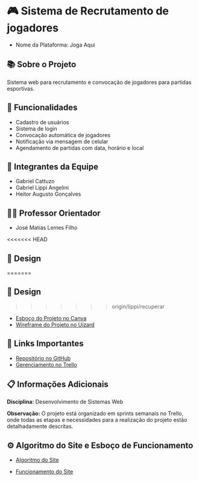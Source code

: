 # 🎮 Sistema de Recrutamento de jogadores
- Nome da Plataforma: Joga Aqui

## 📚 Sobre o Projeto
Sistema web para recrutamento e convocação de jogadores para partidas esportivas.

## 🎯 Funcionalidades
- Cadastro de usuários
- Sistema de login
- Convocação automática de jogadores
- Notificação via mensagem de celular
- Agendamento de partidas com data, horário e local

## 👥 Integrantes da Equipe
- Gabriel Cattuzo 
- Gabriel Lippi Angelini
- Heitor Augusto Gonçalves

## 👨‍🏫 Professor Orientador
- José Matias Lemes Filho

<<<<<<< HEAD
## 🎨 Design    
=======
## 🎨 Design
>>>>>>> origin/lippi/recuperar
- [Esboço do Projeto no Canva](https://www.canva.com/design/DAGTGnuKYJM/wJBhvL9siPmaZzfhDwvVIw/view?mode=prototype)
- [Wireframe do Projeto no Uizard](https://app.uizard.io/p/17f88208/overview)

## 🔗 Links Importantes
- [Repositório no GitHub](https://github.com/GabrielLippi05/Projeto-01-Desenvolvimento-Web)
- [Gerenciamento no Trello](https://trello.com/b/QRi33GGV/trello-projeto-pi)

## 📋 Informações Adicionais
**Disciplina:** Desenvolvimento de Sistemas Web

**Observação:** O projeto está organizado em sprints semanais no Trello, onde todas as etapas e necessidades para a realização do projeto estão detalhadamente descritas.

## ⚙️ Algoritmo do Site e Esboço de Funcionamento

- [Algoritmo do Site][def]

[def]: algoritmo.jpg

- [Funcionamento do Site][def2]

[def2]: funcionamento.jpg